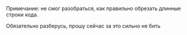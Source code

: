 Примечание: не смог разобраться, как правильно обрезать длинные строки кода.

Обязательно разберусь, прошу сейчас за это сильно не бить